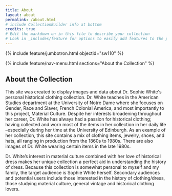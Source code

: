 ```yaml
---
title: About
layout: about
permalink: /about.html
# include CollectionBuilder info at bottom
credits: true
# Edit the markdown on in this file to describe your collection
# Look in _includes/feature for options to easily add features to the page
---
```


{% include feature/jumbotron.html objectid="sw110" %}

{% include feature/nav-menu.html sections="About the Collection" %}

## About the Collection

This site was created to display images and data about Dr. Sophie White's personal historical clothing collection. Dr. White teaches in the American Studies department at the University of Notre Dame where she focuses on Gender, Race and Slaver, French Colonial America, and most importantly to this project, Material Culture. Despite her interests broadening throughout her career, Dr. White has always had a passion for historical clothing; having collected and worn most of the items in her collection in her daily life –especially during her time at the University of Edinburgh. As an example of her collection, this site contains a mix of clothing items, jewelry, shoes, and hats, all ranging in production from the 1860s to 1980s. There are also images of Dr. White wearing certain items in the late 1980s. 

Dr. White’s interest in material culture combined with her love of historical dress makes her unique collection a perfect aid in understanding the history of dress. Because this collection is somewhat personal to myself and my family, the target audience is Sophie White herself. Secondary audiences and potential users include those interested in the history of clothing/dress, those studying material culture, general vintage and historical clothing lovers.
